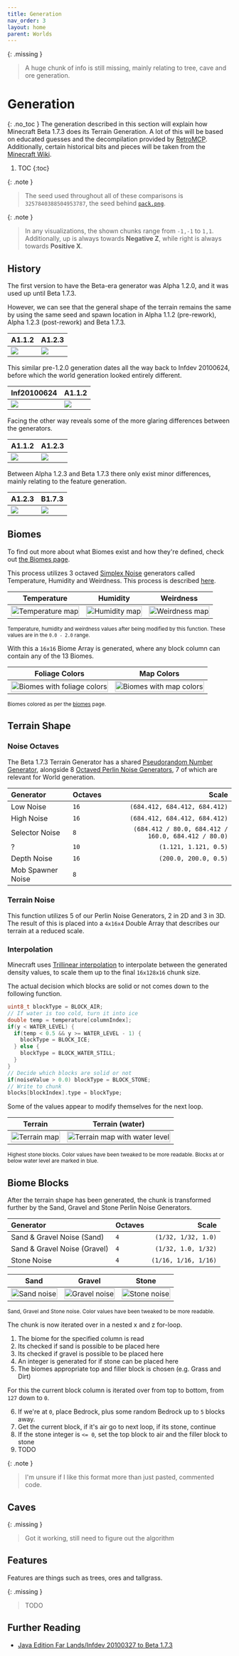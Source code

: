 ```yaml
---
title: Generation
nav_order: 3
layout: home
parent: Worlds
---
```


{: .missing }
> A huge chunk of info is still missing, mainly relating to tree, cave and ore generation.

# Generation
{: .no_toc }
The generation described in this section will explain how Minecraft Beta 1.7.3 does its Terrain Generation. A lot of this will be based on educated guesses and the decompilation provided by [RetroMCP](https://github.com/MCPHackers/RetroMCP-Java). Additionally, certain historical bits and pieces will be taken from the [Minecraft Wiki](https://minecraft.wiki/w/World_generation/History#Beta-era_terrain).

1. TOC
{:toc}

{: .note }
> The seed used throughout all of these comparisons is `3257840388504953787`, the seed behind [`pack.png`](https://minecraftathome.com/projects/packpng.html).

{: .note }
> In any visualizations, the shown chunks range from `-1,-1` to `1,1`. Additionally, up is always towards **Negative Z**, while right is always towards **Positive X**.

## History
The first version to have the Beta-era generator was Alpha 1.2.0, and it was used up until Beta 1.7.3.

However, we can see that the general shape of the terrain remains the same by using the same seed and spawn location in Alpha 1.1.2 (pre-rework), Alpha 1.2.3 (post-rework) and Beta 1.7.3.

| A1.1.2 | A1.2.3 |
| --- | --- |
| ![](images/a112.webp) | ![](images/a123.webp) |

This similar pre-1.2.0 generation dates all the way back to Infdev 20100624, before which the world generation looked entirely different.

| Inf20100624 | A1.1.2 |
| --- | --- |
| ![](images/infdevPack.webp) | ![](images/a112.webp) |

Facing the other way reveals some of the more glaring differences between the generators.

| A1.1.2 | A1.2.3 |
| --- | --- |
| ![](images/a112_pack.webp) | ![](images/a123_pack.webp) |

Between Alpha 1.2.3 and Beta 1.7.3 there only exist minor differences, mainly relating to the feature generation.

| A1.2.3 | B1.7.3 |
| --- | --- |
| ![](images/a123_pack.webp) | ![](images/b173_pack.webp) |

## Biomes
To find out more about what Biomes exist and how they're defined, check out [the Biomes page](biomes).

This process utilizes 3 octaved [Simplex Noise](../technical/noise#simplex-noise) generators called Temperature, Humidity and Weirdness. This process is described [here](biomes#biome-noise).

| Temperature | Humidity | Weirdness |
| :---: | :---: | :---: |
| <img src="images/temperaturePost.png" alt="Temperature map" style="image-rendering: pixelated; width: 100%"> | <img src="images/humidityPost.png" alt="Humidity map" style="image-rendering: pixelated; width: 100%"> | <img src="images/weirdness.png" alt="Weirdness map" style="image-rendering: pixelated; width: 100%"> |

<sub>Temperature, humidity and weirdness values after being modified by this function. These values are in the `0.0 - 2.0` range.</sub>

With this a `16x16` Biome Array is generated, where any block column can contain any of the 13 Biomes.

| Foliage Colors | Map Colors |
| :---: | :---: |
| <img src="images/terrainFoliage.png" alt="Biomes with foliage colors" style="image-rendering: pixelated; width: 100%"> | <img src="images/terrainMap.png" alt="Biomes with map colors" style="image-rendering: pixelated; width: 100%"> |

<sub>Biomes colored as per the [biomes](biomes#biome-list) page.</sub>

## Terrain Shape
### Noise Octaves
The Beta 1.7.3 Terrain Generator has a shared [Pseudorandom Number Generator](../technical/random), alongside 8 [Octaved Perlin Noise Generators](../technical/noise), 7 of which are relevant for World generation.

| Generator | Octaves | Scale |
| :--- | --- | ---: |
| Low Noise | `16` | `(684.412, 684.412, 684.412)` |
| High Noise | `16` | `(684.412, 684.412, 684.412)` |
| Selector Noise | `8` | `(684.412 / 80.0, 684.412 / 160.0, 684.412 / 80.0)` |
| ? | `10` | `(1.121, 1.121, 0.5)` |
| Depth Noise | `16` | `(200.0, 200.0, 0.5)` |
| Mob Spawner Noise | `8` | |

### Terrain Noise
This function utilizes 5 of our Perlin Noise Generators, 2 in 2D and 3 in 3D.
The result of this is placed into a `4x16x4` Double Array that describes our terrain at a reduced scale.

### Interpolation
Minecraft uses [Trillinear interpolation](https://en.wikipedia.org/wiki/Trilinear_interpolation) to interpolate between the generated density values, to scale them up to the final `16x128x16` chunk size.

The actual decision which blocks are solid or not comes down to the following function.
```c
uint8_t blockType = BLOCK_AIR;
// If water is too cold, turn it into ice
double temp = temperature[columnIndex];
if(y < WATER_LEVEL) {
  if(temp < 0.5 && y >= WATER_LEVEL - 1) {
    blockType = BLOCK_ICE;
  } else {
    blockType = BLOCK_WATER_STILL;
  }
}
// Decide which blocks are solid or not
if(noiseValue > 0.0) blockType = BLOCK_STONE;
// Write to chunk
blocks[blockIndex].type = blockType;
```
Some of the values appear to modify themselves for the next loop.

| Terrain | Terrain (water) |
| :---: | :---: |
| <img src="images/terrain.png" alt="Terrain map" style="image-rendering: pixelated; width: 100%"> | <img src="images/terrainWater.png" alt="Terrain map with water level" style="image-rendering: pixelated; width: 100%"> |

<sub>Highest stone blocks. Color values have been tweaked to be more readable.
Blocks at or below water level are marked in blue.</sub>

## Biome Blocks
After the terrain shape has been generated, the chunk is transformed further by the Sand, Gravel and Stone Perlin Noise Generators.

| Generator | Octaves | Scale |
| :--- | --- | ---: |
| Sand & Gravel Noise (Sand) | `4` | `(1/32, 1/32, 1.0)` |
| Sand & Gravel Noise (Gravel) | `4` | `(1/32, 1.0, 1/32)` |
| Stone Noise | `4` | `(1/16, 1/16, 1/16)` |

| Sand | Gravel | Stone |
| :---: | :---: | :---: |
| <img src="images/sandNoise.png" alt="Sand noise" style="image-rendering: pixelated; width: 100%"> | <img src="images/gravelNoise.png" alt="Gravel noise" style="image-rendering: pixelated; width: 100%"> | <img src="images/stoneNoise.png" alt="Stone noise" style="image-rendering: pixelated; width: 100%"> |

<sub>Sand, Gravel and Stone noise. Color values have been tweaked to be more readable.</sub>

The chunk is now iterated over in a nested x and z for-loop.
1. The biome for the specified column is read
2. Its checked if sand is possible to be placed here 
3. Its checked if gravel is possible to be placed here 
4. An integer is generated for if stone can be placed here
5. The biomes appropriate top and filler block is chosen (e.g. Grass and Dirt)

For this the current block column is iterated over from top to bottom, from `127` down to `0`.

6. If we're at `0`, place Bedrock, plus some random Bedrock up to `5` blocks away.
7. Get the current block, if it's air go to next loop, if its stone, continue
8. If the stone integer is `<= 0`, set the top block to air and the filler block to stone
9. TODO

{: .note }
> I'm unsure if I like this format more than just pasted, commented code.

## Caves

{: .missing }
> Got it working, still need to figure out the algorithm

## Features

Features are things such as trees, ores and tallgrass.

{: .missing }
> TODO


<script>
  document.addEventListener("DOMContentLoaded", function () {
    mediumZoom('img', {
      margin: 10,
      background: '#000000CC'
    });
  });
</script>

## Further Reading
- [Java Edition Far Lands/Infdev 20100327 to Beta 1.7.3](https://minecraft.wiki/w/Java_Edition_Far_Lands/Infdev_20100327_to_Beta_1.7.3)